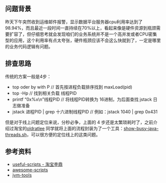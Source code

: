 ## 问题背景
昨天下午突然收到运维邮件报警，显示数据平台服务器cpu利用率达到了98.94%，而且最近一段时间一直持续在70%以上，看起来像是硬件资源到瓶颈需要扩容了，但仔细思考就会发现咱们的业务系统并不是一个高并发或者CPU密集型的应用，这个利用率有点太夸张，硬件瓶颈应该不会这么快就到了，一定是哪里的业务代码逻辑有问题。

## 排查思路
传统的方案一般是4步：
* top oder by with P // 首先按进程负载排序找到  maxLoad(pid)
* top -Hp // 找到相关负载 线程PID
* printf “0x%x\n”线程PID // 将线程PID转换为 16进制，为后面查找 jstack 日志做准备
* jstack 进程PID | grep 十六进制线程PID  // 例如：jstack 1040 | grep 0x431

但是对于线上问题定位来说，分秒必争，上面的 4 步还是太繁琐耗时了，之前介绍过淘宝的[oldratlee]() 同学就将上面的流程封装为了一个工具：[show-busy-java-threads.sh](https://github.com/oldratlee/useful-scripts)，可以很方便的定位线上的这类问题。

## 参考资料
* [useful-scripts - 淘宝李鼎](https://github.com/oldratlee/useful-scripts)
* [awesome-scripts](https://github.com/Suishenyun/awesome-scripts)
* [jvm-tools](https://github.com/aragozin/jvm-tools)
